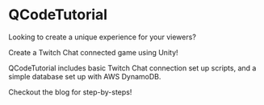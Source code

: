 # QCodeTutorial

Looking to create a unique experience for your viewers?

Create a Twitch Chat connected game using Unity!

QCodeTutorial includes basic Twitch Chat connection set up scripts, and a simple
database set up with AWS DynamoDB.

Checkout the blog for step-by-steps!
